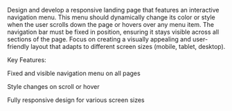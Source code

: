 Design and develop a responsive landing page that features an interactive navigation menu. This menu should dynamically change its color or style when the user scrolls down the page or hovers over any menu item. The navigation bar must be fixed in position, ensuring it stays visible across all sections of the page. Focus on creating a visually appealing and user-friendly layout that adapts to different screen sizes (mobile, tablet, desktop).

Key Features:

Fixed and visible navigation menu on all pages

Style changes on scroll or hover

Fully responsive design for various screen sizes
